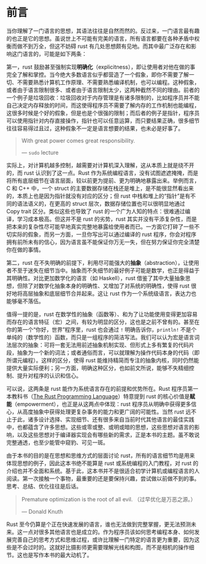 # 前言
当你理解了一门语言的思想，其语法往往是自然而然的。反过来，一门语言最有趣的也正是它的思想。虽说世上不可能有完美的语言，所有语言都要在各种矛盾中权衡而做不到万全，但这不妨碍 rust 有几处思想颇有见地。而其中最广泛存在和影响这门语言的，可能是如下两条：

第一，rust 鼓励甚至强制实现**明确化**（explicitness），即让使用者对他在做的事完全了解和掌控。当今绝大多数语言似乎都营造了一个假象，即你不需要了解一切、不需要熟悉计算机工作原理、不需要熟悉编译机制，也可以编程。这种假象，或者由于语言限制很多、或者由于语言限制太少，这两种截然不同的理由。前者的一个例子是垃圾回收：垃圾回收对于内存管理是有诸多限制的，比如程序员并不能自己决定内存释放的时间，而这使得程序员不需要了解内存的工作机制也能编程，这很多时候是个好的假象，但是也是个很强的限制；而后者的例子是指针，程序员可以使用指针对内存直接操作，指针也可以任意运算，而只要结果正确，很多细节往往容易得过且过，这种假象不一定是语言想要的结果，也未必是好事了。

> With great power comes great responsibility.
>
> — `sudo` lecture

实际上，对计算机越多控制，越需要对计算机深入理解，这从本质上就是绕不开的，而 rust 认识到了这一点。Rust 作为系统编程语言，没有试图遮遮掩掩，而是将所有底层细节在语言层面，较以前更为提前、更为明确地暴露出来。举例而言，C 和 C++ 中，一个 struct 的主要数据存储在栈还是堆上，是不能很显然看出来的，本质上也是因为指针就没有对应的区分；但 rust 中栈和堆上的“指针”是有不同的语法语义的，在更高的 struct 层次，数据存储位置也可以很明显地通过 Copy trait 区分。类似这些也导致了 rust 的一个广为人知的特点：很难通过编译，学习成本极高。但这并不是 rust 的劣势，rust 其实并没有平添复杂性，而是把本来的复杂性尽可能早地真实完整地暴露给使用者而已。一方面它打碎了一些不切实际的假象，而另一方面，一旦你写出可以通过编译的 rust 程序，你会对程序拥有前所未有的信心，因为语言虽不能保证你万无一失，但在努力保证你完全清楚你在做的事情。

第二，rust 在不失明确的前提下，利用尽可能强大的**抽象**（abstraction），让使用者不至于迷失在细节当中。抽象而不失细节的最好例子可能是数学，也正是得益于其明确性。对比更加数学化的语言（如 Haskell），rust 借鉴了其中大量抽象思想，但除了对数学化抽象本身的明确性、又增加了对系统的明确性，使得 rust 很好地将高层抽象和底层细节合并起来。这让 rust 作为一个系统级语言，表达力也能够毫不落伍。

值得一提的是，rust 在数学性的抽象（函数等）、和为了让功能使用变得更加容易而存在的语言特征（宏）之间，有较为明显的区分，这也是之前不曾有的。甚至在你的第一个“你好，世界”程序里，rust 也会通过 `!` 明确告诉你，`println!` 不是个单纯的（数学性的）函数，而只是一组程序的简洁写法。我们可以认为宏是语言词法层次的抽象：可将一套无法用前述抽象机制实现、但形式上多有繁复的代码片段，抽象为一个新的词法；或者通俗而言，可以就理解为操作代码本身的代码（即所谓元编程）。这样的区分，使得 rust 能维持精简而专注的抽象内核，同时仍然能提供大量实际便利；另一方面，明确这种区分，也如前文所说，能够不失精细控制、提升对程序的认识和信心。

可以说，这两条是 rust 能作为系统语言存在的前提和优势所在。Rust 程序员第一本教科书（[The Rust Programming Language](https://doc.rust-lang.org/book/)）特意提到 rust 的核心价值是**赋能**（empowerment），也正是从这两点中体现：rust 程序员从明确中获得更多信心，从高度抽象中获得处理更复杂事务的能力和更广阔的可能性。当然 rust 远不止于此，诸多设计选择、实现细节、还有很多来自当前时代其他语言的最佳实践中，也都蕴含了许多思想。这些或零或整、或明或暗的思想，这些思想对语言的影响，以及这些思想对于编译器实现会有哪些新的需求，正是本书的主题。虽不敢说完整通透，也至少能管中窥豹、可见一斑。

由于本书的目的是在思想和思维方式的层面讨论 rust，所有的语言细节均是用来体现思想的例子，因此这本书绝不能算是 rust 或系统编程的入门教程，对 rust 的介绍也并不全面和系统。基于此，这本书并不是很适合初学计算机或编程语言的人阅读。第一次接触一个事物，最重要的还是要保持兴趣，尝试做以前做不到的事。思考、总结、优化往往是后话。

> Premature optimization is the root of all evil. （过早优化是万恶之源。）
>
> — Donald Knuth

Rust 至今仍算是个正在快速发展的语言，谁也无法做到完整掌握，更无法预测未来。这一点对很多其他语言也是成立的。作为程序员该如何思考编程本身、如何发展完善自己的思考方式和思维过程，或许比理解一门特定的语言更为重要，因为这些是不会过时的。这就好比摄影师更需要理解光线和构图，而不是相机的操作细节。这也是写作本书的最大动机了。
